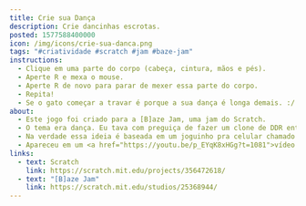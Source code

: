 ```yaml
---
title: Crie sua Dança
description: Crie dancinhas escrotas.
posted: 1577588400000
icon: /img/icons/crie-sua-danca.png
tags: "#criatividade #scratch #jam #baze-jam"
instructions:
  - Clique em uma parte do corpo (cabeça, cintura, mãos e pés).
  - Aperte R e mexa o mouse.
  - Aperte R de novo para parar de mexer essa parte do corpo.
  - Repita!
  - Se o gato começar a travar é porque a sua dança é longa demais. :/ Lembre-se de apertar R de novo quando tiver terminado de mover uma parte do corpo.
about:
  - Este jogo foi criado para a [B]aze Jam, uma jam do Scratch.
  - O tema era dança. Eu tava com preguiça de fazer um clone de DDR então resolvi inventar isso.
  - Na verdade essa ideia é baseada em um joguinho pra celular chamado <a href="https://apps.apple.com/app/id1091215595">Toca Dance</a>, que eu jogava quando eu era criança.
  - Apareceu em um <a href="https://youtu.be/p_EYqK8xHGg?t=1081">vídeo do MBJ</a>! :00
links:
  - text: Scratch
    link: https://scratch.mit.edu/projects/356472618/
  - text: "[B]aze Jam"
    link: https://scratch.mit.edu/studios/25368944/
---
```

<scratch url="https://scratch.mit.edu/projects/356472618/"></scratch>
